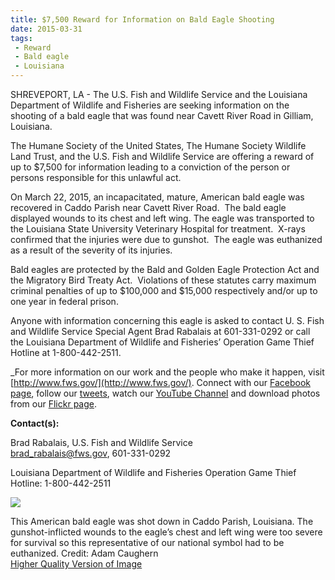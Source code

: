```yaml
---
title: $7,500 Reward for Information on Bald Eagle Shooting
date: 2015-03-31
tags:
 - Reward
 - Bald eagle
 - Louisiana
---
```


SHREVEPORT, LA - The U.S. Fish and Wildlife Service and the Louisiana Department of Wildlife and Fisheries are seeking information on the shooting of a bald eagle that was found near Cavett River Road in Gilliam, Louisiana.   

The Humane Society of the United States, The Humane Society Wildlife Land Trust, and the U.S. Fish and Wildlife Service are offering a reward of up to $7,500 for information leading to a conviction of the person or persons responsible for this unlawful act.

On March 22, 2015, an incapacitated, mature, American bald eagle was recovered in Caddo Parish near Cavett River Road.  The bald eagle displayed wounds to its chest and left wing. The eagle was transported to the Louisiana State University Veterinary Hospital for treatment.  X-rays confirmed that the injuries were due to gunshot.  The eagle was euthanized as a result of the severity of its injuries.

Bald eagles are protected by the Bald and Golden Eagle Protection Act and the Migratory Bird Treaty Act.  Violations of these statutes carry maximum criminal penalties of up to $100,000 and $15,000 respectively and/or up to one year in federal prison.

Anyone with information concerning this eagle is asked to contact U. S. Fish and Wildlife Service Special Agent Brad Rabalais at 601-331-0292 or call the Louisiana Department of Wildlife and Fisheries’ Operation Game Thief Hotline at 1-800-442-2511.

_For more information on our work and the people who make it happen, visit [http://www.fws.gov/](http://www.fws.gov/). Connect with our [Facebook page](https://www.facebook.com/usfws), follow our [tweets](https://twitter.com/usfwshq), watch our [YouTube Channel](https://www.youtube.com/usfws) and download photos from our [Flickr page](http://www.flickr.com/photos/usfwshq/).

**Contact(s):**  

Brad Rabalais, U.S. Fish and Wildlife Service  
brad_rabalais@fws.gov, 601-331-0292

Louisiana Department of Wildlife and Fisheries Operation Game Thief Hotline: 1-800-442-2511

![](images/newsUploads/newsThumbs/newsImageThumb700C271D-EA80-B551-2D255ED718871D6A.jpg)

This American bald eagle was shot down in Caddo Parish, Louisiana. The gunshot-inflicted wounds to the eagle’s chest and left wing were too severe for survival so this representative of our national symbol had to be euthanized. Credit: Adam Caughern  
[Higher Quality Version of Image](http://www.fws.gov/southeast/news/images/bald-eagle-shot-caddo-parish.jpg)
